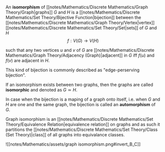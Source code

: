 An **isomorphism** of [[notes/Mathematics/Discrete Mathematics/Graph Theory/Graph|graphs]] $G$ and $H$ is a [[notes/Mathematics/Discrete Mathematics/Set Theory/Bijective Function|bijection]]  between the [[notes/Mathematics/Discrete Mathematics/Graph Theory/Vertex|vertex]] [[notes/Mathematics/Discrete Mathematics/Set Theory/Set|sets]] of $G$ and $H$
$$
f: V(G) \longrightarrow V(H)
$$

such that any two vertices $u$ and $v$ of $G$ are [[notes/Mathematics/Discrete Mathematics/Graph Theory/Adjacency (Graph)|adjacent]] in $G$ iff $f(u)$ and $f(v)$ are adjacent in $H$. 

This kind of bijection is commonly described as "edge-perserving bijection".

If an isomorphism exists between two graphs, then the graphs are called **isomorphic** and denoted as $G \simeq H$.

In case when the bijection is a maping of a graph onto itself, i.e. when $G$ and $H$ are one and the same graph, the bijection is called an **automorphism** of $G$.

Graph isomorphism is an [[notes/Mathematics/Discrete Mathematics/Set Theory/Equivalence Relation|equivalence relation]] on graphs and as such it partitions the [[notes/Mathematics/Discrete Mathematics/Set Theory/Class (Set Theory)|class]] of all graphs into equivalance classes.

![[notes/Mathematics/assets/graph isomorphism.png#invert_B_C]]